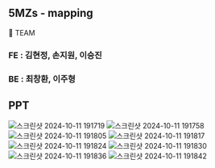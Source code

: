 ## 5MZs - mapping

<aside>
🧑 TEAM

</aside>


### FE : 김현정, 손지원, 이승진

### BE : 최창환, 이주형

## PPT
![스크린샷 2024-10-11 191719](https://github.com/user-attachments/assets/4d4745db-779a-40ab-84cf-a2e5f2a61783)
![스크린샷 2024-10-11 191758](https://github.com/user-attachments/assets/1e63a1e7-a9d5-4b76-84c5-cfd1c746b1ce)
![스크린샷 2024-10-11 191805](https://github.com/user-attachments/assets/24d5aaa0-07d5-417e-9aec-d545b669d56d)
![스크린샷 2024-10-11 191817](https://github.com/user-attachments/assets/28cd3254-8d50-4533-a001-31eb6f0c9564)
![스크린샷 2024-10-11 191824](https://github.com/user-attachments/assets/f362e728-34ec-4f08-a390-7b1015f1ff50)
![스크린샷 2024-10-11 191830](https://github.com/user-attachments/assets/9e89b564-9e30-4682-8304-34e060bdc196)
![스크린샷 2024-10-11 191836](https://github.com/user-attachments/assets/ad140fed-bef8-4ac2-a77f-e3a1e0477acf)
![스크린샷 2024-10-11 191842](https://github.com/user-attachments/assets/68e45a8f-59ab-4d15-93cb-1029d257f467)

